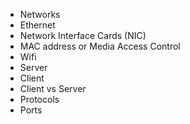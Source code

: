 
- Networks
- Ethernet
- Network Interface Cards (NIC)
- MAC address or Media Access Control
- Wifi
- Server
- Client
- Client vs Server
- Protocols
- Ports

